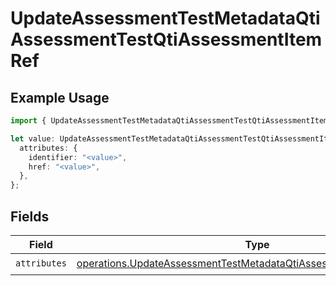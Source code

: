 # UpdateAssessmentTestMetadataQtiAssessmentTestQtiAssessmentItemRef

## Example Usage

```typescript
import { UpdateAssessmentTestMetadataQtiAssessmentTestQtiAssessmentItemRef } from "qti/models/operations";

let value: UpdateAssessmentTestMetadataQtiAssessmentTestQtiAssessmentItemRef = {
  attributes: {
    identifier: "<value>",
    href: "<value>",
  },
};
```

## Fields

| Field                                                                                                                                                          | Type                                                                                                                                                           | Required                                                                                                                                                       | Description                                                                                                                                                    |
| -------------------------------------------------------------------------------------------------------------------------------------------------------------- | -------------------------------------------------------------------------------------------------------------------------------------------------------------- | -------------------------------------------------------------------------------------------------------------------------------------------------------------- | -------------------------------------------------------------------------------------------------------------------------------------------------------------- |
| `attributes`                                                                                                                                                   | [operations.UpdateAssessmentTestMetadataQtiAssessmentItemRefAttributes](../../models/operations/updateassessmenttestmetadataqtiassessmentitemrefattributes.md) | :heavy_check_mark:                                                                                                                                             | N/A                                                                                                                                                            |